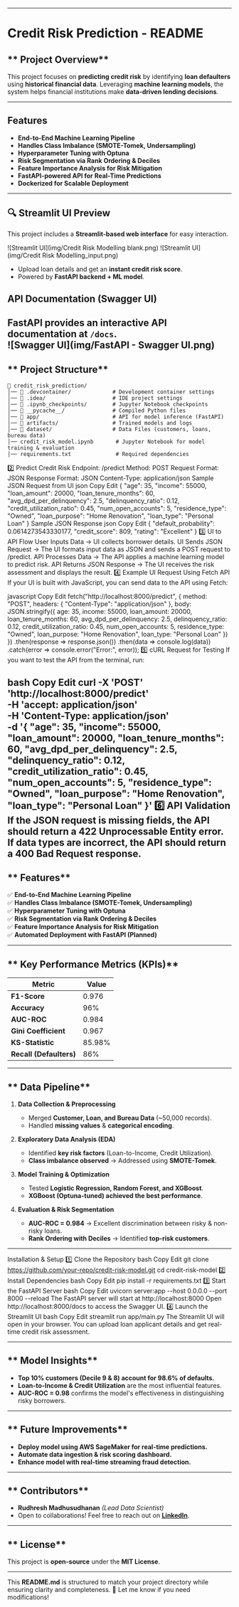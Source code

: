 
---

# **Credit Risk Prediction - README** 

## ** Project Overview**
This project focuses on **predicting credit risk** by identifying **loan defaulters** using **historical financial data**. Leveraging **machine learning models**, the system helps financial institutions make **data-driven lending decisions**.

---

## Features
- **End-to-End Machine Learning Pipeline**
- **Handles Class Imbalance (SMOTE-Tomek, Undersampling)**
- **Hyperparameter Tuning with Optuna**
- **Risk Segmentation via Rank Ordering & Deciles**
- **Feature Importance Analysis for Risk Mitigation**
- **FastAPI-powered API for Real-Time Predictions**
- **Dockerized for Scalable Deployment**

---
## **🔍 Streamlit UI Preview**
This project includes a **Streamlit-based web interface** for easy interaction.

![Streamlit UI](img/Credit Risk Modelling blank.png)
![Streamlit UI](img/Credit Risk Modelling_input.png)

- Upload loan details and get an **instant credit risk score**.
- Powered by **FastAPI backend + ML model**.
## API Documentation (Swagger UI)
FastAPI provides an **interactive API documentation** at `/docs`.  
![Swagger UI](img/FastAPI - Swagger UI.png)
---

## ** Project Structure**
```
📁 credit_risk_prediction/
│── 📁 .devcontainer/             # Development container settings
│── 📁 .idea/                     # IDE project settings
│── 📁 .ipynb_checkpoints/        # Jupyter Notebook checkpoints
│── 📁 __pycache__/               # Compiled Python files
│── 📁 app/                       # API for model inference (FastAPI)
│── 📁 artifacts/                 # Trained models and logs
│── 📁 dataset/                   # Data Files (customers, loans, bureau data)
│── credit_risk_model.ipynb       # Jupyter Notebook for model training & evaluation
│── requirements.txt              # Required dependencies
```
2️⃣ Predict Credit Risk
Endpoint: /predict
Method: POST
Request Format: JSON
Response Format: JSON
Content-Type: application/json
Sample JSON Request from UI
json
Copy
Edit
{
  "age": 35,
  "income": 55000,
  "loan_amount": 20000,
  "loan_tenure_months": 60,
  "avg_dpd_per_delinquency": 2.5,
  "delinquency_ratio": 0.12,
  "credit_utilization_ratio": 0.45,
  "num_open_accounts": 5,
  "residence_type": "Owned",
  "loan_purpose": "Home Renovation",
  "loan_type": "Personal Loan"
}
Sample JSON Response
json
Copy
Edit
{
  "default_probability": 0.0614273543330177,
  "credit_score": 809,
  "rating": "Excellent"
}
3️⃣ UI to API Flow
User Inputs Data → UI collects borrower details.
UI Sends JSON Request → The UI formats input data as JSON and sends a POST request to /predict.
API Processes Data → The API applies a machine learning model to predict risk.
API Returns JSON Response → The UI receives the risk assessment and displays the result.
4️⃣ Example UI Request Using Fetch API
If your UI is built with JavaScript, you can send data to the API using Fetch:

javascript
Copy
Edit
fetch("http://localhost:8000/predict", {
  method: "POST",
  headers: { "Content-Type": "application/json" },
  body: JSON.stringify({
    age: 35,
    income: 55000,
    loan_amount: 20000,
    loan_tenure_months: 60,
    avg_dpd_per_delinquency: 2.5,
    delinquency_ratio: 0.12,
    credit_utilization_ratio: 0.45,
    num_open_accounts: 5,
    residence_type: "Owned",
    loan_purpose: "Home Renovation",
    loan_type: "Personal Loan"
  })
})
.then(response => response.json())
.then(data => console.log(data))
.catch(error => console.error("Error:", error));
5️⃣ cURL Request for Testing
If you want to test the API from the terminal, run:

bash
Copy
Edit
curl -X 'POST' \
  'http://localhost:8000/predict' \
  -H 'accept: application/json' \
  -H 'Content-Type: application/json' \
  -d '{
    "age": 35,
    "income": 55000,
    "loan_amount": 20000,
    "loan_tenure_months": 60,
    "avg_dpd_per_delinquency": 2.5,
    "delinquency_ratio": 0.12,
    "credit_utilization_ratio": 0.45,
    "num_open_accounts": 5,
    "residence_type": "Owned",
    "loan_purpose": "Home Renovation",
    "loan_type": "Personal Loan"
  }'
6️⃣ API Validation
If the JSON request is missing fields, the API should return a 422 Unprocessable Entity error.
If data types are incorrect, the API should return a 400 Bad Request response.
---

## ** Features**
✅ **End-to-End Machine Learning Pipeline**  
✅ **Handles Class Imbalance (SMOTE-Tomek, Undersampling)**  
✅ **Hyperparameter Tuning with Optuna**  
✅ **Risk Segmentation via Rank Ordering & Deciles**  
✅ **Feature Importance Analysis for Risk Mitigation**  
✅ **Automated Deployment with FastAPI (Planned)**  

---

## ** Key Performance Metrics (KPIs)**
| Metric | Value |
|--------|------|
| **F1-Score** | 0.976 |
| **Accuracy** | 96% |
| **AUC-ROC** | 0.984 |
| **Gini Coefficient** | 0.967 |
| **KS-Statistic** | 85.98% |
| **Recall (Defaulters)** | 86% |

---

## ** Data Pipeline**
1. **Data Collection & Preprocessing**
   - Merged **Customer, Loan, and Bureau Data** (~50,000 records).
   - Handled **missing values** & **categorical encoding**.

2. **Exploratory Data Analysis (EDA)**
   - Identified **key risk factors** (Loan-to-Income, Credit Utilization).
   - **Class imbalance observed** → Addressed using **SMOTE-Tomek**.

3. **Model Training & Optimization**
   - Tested **Logistic Regression, Random Forest, and XGBoost**.
   - **XGBoost (Optuna-tuned) achieved the best performance**.

4. **Evaluation & Risk Segmentation**
   - **AUC-ROC = 0.984** → Excellent discrimination between risky & non-risky loans.
   - **Rank Ordering with Deciles** → Identified **top-risk customers**.

---

Installation & Setup
1️⃣ Clone the Repository
bash
Copy
Edit
git clone https://github.com/your-repo/credit-risk-model.git
cd credit-risk-model
2️⃣ Install Dependencies
bash
Copy
Edit
pip install -r requirements.txt
3️⃣ Start the FastAPI Server
bash
Copy
Edit
uvicorn server:app --host 0.0.0.0 --port 8000 --reload
The FastAPI server will start at http://localhost:8000
Open http://localhost:8000/docs to access the Swagger UI.
4️⃣ Launch the Streamlit UI
bash
Copy
Edit
streamlit run app/main.py
The Streamlit UI will open in your browser.
You can upload loan applicant details and get real-time credit risk assessment.

---

## ** Model Insights**
- **Top 10% customers (Decile 9 & 8) account for 98.6% of defaults.**
- **Loan-to-Income & Credit Utilization** are the most influential features.
- **AUC-ROC = 0.98** confirms the model's effectiveness in distinguishing risky borrowers.

---

## ** Future Improvements**
-  **Deploy model using AWS SageMaker for real-time predictions.**
-  **Automate data ingestion & risk scoring dashboard.**
-  **Enhance model with real-time streaming fraud detection.**

---

## ** Contributors**
- **Rudhresh Madhusudhanan** *(Lead Data Scientist)*
- Open to collaborations! Feel free to reach out on **[LinkedIn](www.linkedin.com/in/rudhresh-madhusudhanan)**.

---

## ** License**
This project is **open-source** under the **MIT License**.

---

This **README.md** is structured to match your project directory while ensuring clarity and completeness. 🚀 Let me know if you need modifications!
